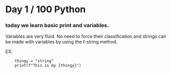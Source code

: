 # Day 1 / 100 Python

### today we learn basic print and variables.  

<p> Variables are very fluid.  No need to force their classification and strings can 
    be made with variables by using the f-string method.

<p> EX: 

        thingy = "string"
        print(f"This is my {thingy}")